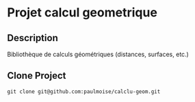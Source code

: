# Projet calcul geometrique

## Description
Bibliothèque de calculs géométriques (distances, surfaces, etc.)

## Clone Project
`git clone git@github.com:paulmoise/calclu-geom.git`